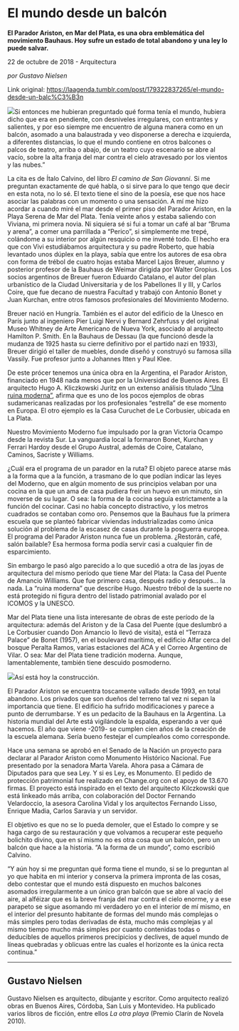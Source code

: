 # El mundo desde un balcón

**El Parador Ariston, en Mar del Plata, es una obra emblemática del movimiento Bauhaus. Hoy sufre un estado de total abandono y una ley lo puede salvar.**

22 de octubre de 2018 - Arquitectura

_por Gustavo Nielsen_

Link original: https://laagenda.tumblr.com/post/179322837265/el-mundo-desde-un-balc%C3%B3n

![](https://64.media.tumblr.com/838feb1386d0d4771e434e86e021d16e/tumblr_inline_ph2cy9L5tu1t6q87u_500.jpg)Si entonces me hubieran preguntado qué forma tenía el
mundo, hubiera dicho que era en pendiente, con desniveles irregulares, con
entrantes y salientes, y por eso siempre me encuentro de alguna manera como en
un balcón, asomado a una balaustrada y veo disponerse a derecha e izquierda, a
diferentes distancias, lo que el mundo contiene en otros balcones o palcos de
teatro, arriba o abajo, de un teatro cuyo escenario se abre al vacío, sobre la
alta franja del mar contra el cielo atravesado por los vientos y las nubes.”

La cita es de Ítalo Calvino, del libro *El camino de San
Giovanni*. Si me preguntan exactamente de qué habla, o si sirve para lo que
tengo que decir en esta nota, no lo sé. El texto tiene el sino de la poesía,
ese que nos hace asociar las palabras con un momento o una sensación. A mí me
hizo acordar a cuando miré el mar desde el primer piso del Parador Ariston, en
la Playa Serena de Mar del Plata. Tenía veinte años y estaba saliendo con
Viviana, mi primera novia. Ni siquiera sé si fui a tomar un café al bar “Bruma
y arena”, a comer una parrillada a “Perico”, si simplemente me trepé, colándome
a su interior por algún resquicio o me inventé todo. El hecho era que con Vivi
estudiábamos arquitectura y su padre Roberto, que había levantado unos dúplex
en la playa, sabía que entre los autores de esa obra con forma de trébol de
cuatro hojas estaba Marcel Lajos Breuer, alumno y posterior profesor de la
Bauhaus de Weimar dirigida por Walter Gropius. Los socios argentinos de Breuer
fueron Eduardo Catalano, el autor del plan urbanístico de la Ciudad
Universitaria y de los Pabellones II y III, y Carlos Coire, que fue decano de
nuestra Facultad y trabajó con Antonio Bonet y Juan Kurchan, entre otros
famosos profesionales del Movimiento Moderno. 

Breuer nació en Hungría. También es el autor del edificio
de la Unesco en París junto al ingeniero Pier Luigi Nervi y Bernard Zehrfuss y del
original Museo Whitney de Arte Americano de Nueva York, asociado al arquitecto
Hamilton P. Smith. En la Bauhaus de Dessau (la que funcionó desde la mudanza de
1925 hasta su cierre definitivo por el partido nazi en 1933), Breuer dirigió el
taller de muebles, donde diseñó y construyó su famosa silla Vassily. Fue
profesor junto a Johannes Itten y Paul Klee. 

De este prócer tenemos una única obra en la Argentina, el
Parador Ariston, financiado en 1948 nada menos que por la Universidad de Buenos
Aires. El arquitecto Hugo A. Kliczkowski Juritz en un extenso análisis titulado
[“Una ruina moderna”](https://hugoklico.blogspot.com/2017/03/el-parador-ariston-una-ruina-moderna.html?m=1),
 afirma que es uno de los pocos ejemplos
de obras sudamericanas realizadas por los profesionales “estrella” de ese
momento en Europa. El otro ejemplo es la Casa Curuchet de Le Corbusier, ubicada
en La Plata.

Nuestro Movimiento Moderno fue impulsado por la gran
Victoria Ocampo desde la revista Sur. La vanguardia local la formaron Bonet,
Kurchan y Ferrari Hardoy desde el Grupo Austral, además de Coire, Catalano,
Caminos, Sacriste y Williams.

¿Cuál era el programa de un parador en la ruta? El objeto
parece atarse más a la forma que a la función, a trasmano de lo que podían
indicar las leyes del Moderno, que en algún momento de sus principios velaban
por una cocina en la que un ama de casa pudiera freír un huevo en un minuto,
sin moverse de su lugar. O sea: la forma de la cocina seguía estrictamente a la
función del cocinar. Casi no había concepto distractivo, y los metros cuadrados
se contaban como oro. Pensemos que la Bauhaus fue la primera escuela que se
planteó fabricar viviendas industrializadas como única solución al problema de
la escasez de casas durante la posguerra europea. El programa del Parador
Ariston nunca fue un problema. ¿Restorán, café, salón bailable? Esa hermosa
forma podía servir casi a cualquier fin de esparcimiento.

Sin embargo le pasó algo parecido a lo que sucedió a otra
de las joyas de arquitectura del mismo período que tiene Mar del Plata: la Casa
del Puente de Amancio Williams. Que fue primero casa, después radio y después…
la nada. La “ruina moderna” que describe Hugo. Nuestro trébol de la suerte no
está protegido ni figura dentro del listado patrimonial avalado por el ICOMOS y
la UNESCO. 

Mar del Plata tiene una lista interesante de obras de
este período de la arquitectura: además del Ariston y de la Casa del Puente
(que deslumbró a Le Corbusier cuando Don Amancio lo llevó de visita), está el
“Terraza Palace” de Bonet (1957), en el boulevard marítimo, el edificio Alfar cerca
del bosque Peralta Ramos, varias estaciones del ACA y el Correo Argentino de
Vilar. O sea: Mar del Plata tiene tradición moderna. Aunque, lamentablemente,
también tiene descuido posmoderno.

![](https://64.media.tumblr.com/ae1639287920e1bb3caf70953e76adb3/tumblr_inline_ph2cy9a5uj1t6q87u_500.jpg)Así está hoy la construcción.





El Parador Ariston se encuentra toscamente vallado desde
1993, en total abandono. Los privados que son dueños del terreno tal vez ni sepan
la importancia que tiene. El edificio ha sufrido modificaciones y parece a
punto de derrumbarse. Y es un pedacito de la Bauhaus en la Argentina. La
historia mundial del Arte está vigilándole la espalda, esperando a ver qué
hacemos. El año que viene -2019- se cumplen cien años de la creación de la escuela
alemana. Sería bueno festejar el cumpleaños como corresponde.

Hace una semana se aprobó en el Senado de la Nación un
proyecto para declarar al Parador Ariston como Monumento Histórico Nacional. Fue presentado por la
senadora Marta Varela. Ahora pasa a Cámara de Diputados para que sea Ley. Y si
es Ley, es Monumento. El pedido de protección patrimonial fue realizado en
Change.org con el apoyo de 13.670 firmas. El proyecto está inspirado en el
texto del arquitecto Kilczkowski que está linkeado más arriba, con colaboración
del Doctor Fernando Velardoccio, la asesora Carolina Vidal y los arquitectos
Fernando Lisso, Enrique Madia, Carlos Saravia y un servidor.

El objetivo es que no se lo pueda demoler, que el Estado
lo compre y se haga cargo de su restauración y que volvamos a recuperar este
pequeño bolichito divino, que en sí mismo no es otra cosa que un balcón, pero
un balcón que hace a la historia. “A la forma de un mundo”, como escribió
Calvino. 

“Y aún hoy si me preguntan qué forma tiene el mundo, si
se lo preguntan al yo que habita en mi interior y conserva la primera impronta
de las cosas, debo contestar que el mundo está dispuesto en muchos balcones
asomados irregularmente a un único gran balcón que se abre al vacío del aire,
al alféizar que es la breve franja del mar contra el cielo enorme, y a ese
parapeto se sigue asomando mi verdadero yo en el interior de mí mismo, en el
interior del presunto habitante de formas del mundo más complejas o más simples
pero todas derivadas de ésta, mucho más complejas y al mismo tiempo mucho más
simples por cuanto contenidas todas o deducibles de aquellos primeros
precipicios y declives, de aquel mundo de líneas quebradas y oblicuas entre las
cuales el horizonte es la única recta continua.”



---

 Gustavo Nielsen
----------------

 Gustavo Nielsen es arquitecto, dibujante y escritor. Como arquitecto realizó obras en Buenos Aires, Córdoba, San Luis y Montevideo. Ha publicado varios libros de ficción, entre ellos  *La otra playa*  (Premio Clarín de Novela 2010). 

